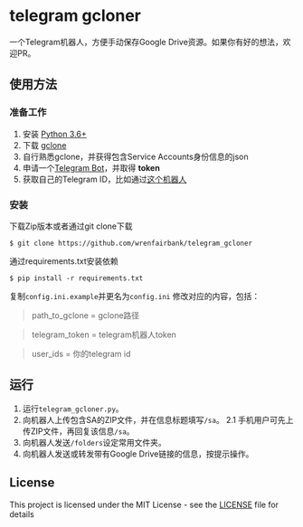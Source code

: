 # telegram gcloner

一个Telegram机器人，方便手动保存Google Drive资源。如果你有好的想法，欢迎PR。

## 使用方法

### 准备工作

1. 安装 [Python 3.6+](https://www.python.org/downloads/)
2. 下载 [gclone](https://github.com/donwa/gclone/releases)
3. 自行熟悉gclone，并获得包含Service Accounts身份信息的json
4. 申请一个[Telegram Bot](https://core.telegram.org/bots#6-botfather)，并取得 **token**
5. 获取自己的Telegram ID，比如通过[这个机器人](https://t.me/userinfobot)

### 安装

下载Zip版本或者通过git clone下载
```
$ git clone https://github.com/wrenfairbank/telegram_gcloner
```
通过requirements.txt安装依赖
```
$ pip install -r requirements.txt
```
复制`config.ini.example`并更名为`config.ini`
修改对应的内容，包括：

> path_to_gclone = gclone路径

> telegram_token = telegram机器人token

> user_ids = 你的telegram id

## 运行

1. 运行`telegram_gcloner.py`。
2. 向机器人上传包含SA的ZIP文件，并在信息标题填写`/sa`。
2.1 手机用户可先上传ZIP文件，再回复该信息`/sa`。
3. 向机器人发送`/folders`设定常用文件夹。
4. 向机器人发送或转发带有Google Drive链接的信息，按提示操作。


## License

This project is licensed under the MIT License - see the [LICENSE](LICENSE) file for details

